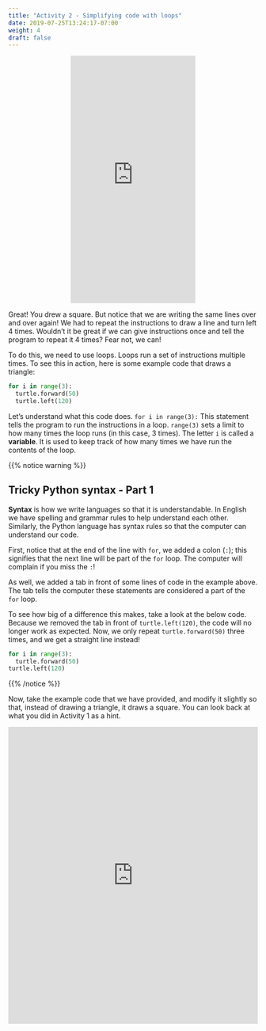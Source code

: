 ```yaml
---
title: "Activity 2 - Simplifying code with loops"
date: 2019-07-25T13:24:17-07:00
weight: 4
draft: false
---
```


<p style="text-align: center;"><iframe width="50%" height="500px" src="https://www.youtube.com/embed/kGhMGdqqV-w" frameborder="0" allow="accelerometer; autoplay; clipboard-write; encrypted-media; gyroscope; picture-in-picture" allowfullscreen></iframe></p>

Great! You drew a square. But notice that we are writing the same lines over and over again! We had to repeat the instructions to draw a line and turn left 4 times. Wouldn’t it be great if we can give instructions once and tell the program to repeat it 4 times? Fear not, we can!

To do this, we need to use loops. Loops run a set of instructions multiple times. To see this in action, here is some example code that draws a triangle:

``` python
for i in range(3):
  turtle.forward(50)
  turtle.left(120)
```

Let’s understand what this code does. `for i in range(3):` This statement tells the program to run the instructions in a loop. `range(3)` sets a limit to how many times the loop runs (in this case, 3 times). The letter `i` is called a **variable**. It is used to keep track of how many times we have run the contents of the loop. 

{{% notice warning %}}

## Tricky Python syntax - Part 1

**Syntax** is how we write languages so that it is understandable. In English we have spelling and grammar rules to help understand each other. Similarly, the Python language has syntax rules so that the computer can understand our code.

First, notice that at the end of the line with `for`, we added a colon (`:`); this signifies that the next line will be part of the `for` loop. The computer will complain if you miss the `:`!

As well, we added a tab in front of some lines of code in the example above. The tab tells the computer these statements are considered a part of the `for` loop. 

To see how big of a difference this makes, take a look at the below code. Because we removed the tab in front of `turtle.left(120)`, the code will no longer work as expected. Now, we only repeat `turtle.forward(50)` three times, and we get a straight line instead!

``` python
for i in range(3):
  turtle.forward(50)
turtle.left(120)
```

{{% /notice %}}

Now, take the example code that we have provided, and modify it slightly so that, instead of drawing a triangle, it draws a square. You can look back at what you did in Activity 1 as a hint.

<iframe src="https://trinket.io/embed/python/892913b49a" width="100%" height="600" frameborder="0" marginwidth="0" marginheight="0" allowfullscreen></iframe>